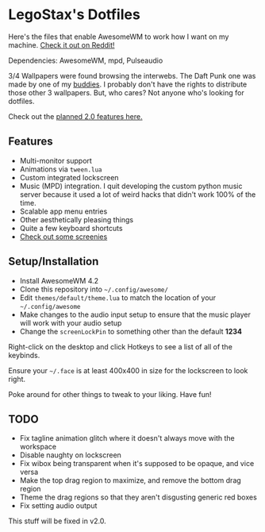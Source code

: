 # LegoStax's Dotfiles

Here's the files that enable AwesomeWM to work how I want on my machine.  [Check it out on Reddit!](https://www.reddit.com/r/unixporn/comments/6drt6c/awesomewm_noobs_paradise/)

Dependencies: AwesomeWM, mpd, Pulseaudio

3/4 Wallpapers were found browsing the interwebs.  The Daft Punk one was made by one of my [buddies](https://twitter.com/VoltivTV).  I probably don't have the rights to distribute those other 3 wallpapers.  But, who cares?  Not anyone who's looking for dotfiles.

Check out the [planned 2.0 features here.](https://github.com/legostax/dotfiles/tree/v2.0)

## Features
- Multi-monitor support
- Animations via `tween.lua`
- Custom integrated lockscreen
- Music (MPD) integration. I quit developing the custom python music server because it used a lot of weird hacks that didn't work 100% of the time.
- Scalable app menu entries
- Other aesthetically pleasing things
- Quite a few keyboard shortcuts
- [Check out some screenies](http://imgur.com/gallery/E9dQ0)

## Setup/Installation

- Install AwesomeWM 4.2
- Clone this repository into `~/.config/awesome/`
- Edit `themes/default/theme.lua` to match the location of your `~/.config/awesome`
- Make changes to the audio input setup to ensure that the music player will work with your audio setup
- Change the `screenLockPin` to something other than the default **1234**

Right-click on the desktop and click Hotkeys to see a list of all of the keybinds.

Ensure your `~/.face` is at least 400x400 in size for the lockscreen to look right.

Poke around for other things to tweak to your liking. Have fun!

## TODO

- Fix tagline animation glitch where it doesn't always move with the workspace
- Disable naughty on lockscreen
- Fix wibox being transparent when it's supposed to be opaque, and vice versa
- Make the top drag region to maximize, and remove the bottom drag region
- Theme the drag regions so that they aren't disgusting generic red boxes
- Fix setting audio output

This stuff will be fixed in v2.0.
